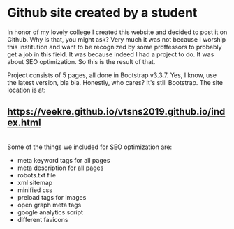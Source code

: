 # Github site created by a student

In honor of my lovely college I created this website and decided to post it on Github. Why is that, you might ask? Very much it was not 
because I worship this institution and want to be recognized by some proffessors to probably get a job in this field. It was because 
indeed I had a project to do. It was about SEO optimization. So this is the result of that.

Project consists of 5 pages, all done in Bootstrap v3.3.7. Yes, I know, use the latest version, bla bla. Honestly, who cares? It's still 
Bootstrap.
The site location is at: 
## https://veekre.github.io/vtsns2019.github.io/index.html
<br>
Some of the things we included for SEO optimization are:
<ul>
  <li>meta keyword tags for all pages</li>
  <li>meta description for all pages</li>
  <li>robots.txt file</li>
  <li>xml sitemap</li>
  <li>minified css</li>
  <li>preload tags for images</li>
  <li>open graph meta tags</li>
  <li>google analytics script</li>
  <li>different favicons</li>
</ul>
